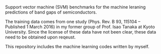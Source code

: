 Support vector machine (SVM) benchmarks for the machine leraning predictions of
band gaps of semiconductors.

The training data comes from one study
(Phys. Rev. B 93, 115104 – Published 1 March 2016)
in my former group of Prof. Isao Tanaka at Kyoto University. Since the
license of these data have not been clear, these data need to be
obtained upon reqeust.

This repository includes the machine learning codes written by myself.
